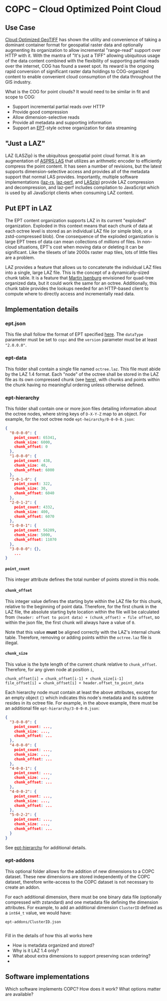 # COPC – Cloud Optimized Point Cloud

## Use Case

[Cloud Optimized GeoTIFF](https://www.cogeo.org/) has shown the utility and convenience 
of taking a dominant container format for geospatial raster data and optionally 
augmenting its organization to allow incremental "range-read" support over HTTP with it. 
With the mantra of "It's just a TIFF" allowing ubiquitous usage of the data content 
combined with the flexibility of supporting partial reads over the internet, COG has 
found a sweet spot. Its reward is the ongoing rapid conversion of significant raster data 
holdings to COG-organized content to enable convenient cloud consumption of the data 
throughout the GIS industry.

What is the COG for point clouds? It would need to be similar in fit and scope to 
COG:

* Support incremental partial reads over HTTP
* Provide good compression
* Allow dimension-selective reads
* Provide all metadata and supporting information
* Support an [EPT](https://entwine.io/entwine-point-tile.html)-style octree organization for 
  data streaming

## "Just a LAZ"

LAZ (LASZip) is the ubiquitous geospatial point cloud format. It is an augmentation of 
[ASPRS LAS](https://github.com/ASPRSorg/LAS) that utilizes an arithmetic encoder to efficiently 
compress the point content. It has seen a number of revisions, but the latest supports 
dimension-selective access and provides all of the metadata support that normal LAS provides.
Importantly, multiple software implementations ([laz-rs](https://github.com/laz-rs/laz-rs), [laz-perf](https://github.com/hobu/laz-perf), and [LASzip](https://github.com/laszip/laszip)) provide LAZ 
compression and decompression, and laz-perf includes compilation to JavaScript which is 
used by all JavaScript clients when consuming LAZ content. 

## Put EPT in LAZ

The EPT content organization supports LAZ in its current "exploded" organization. Exploded 
in this context means that each chunk of data at each octree level is stored as an individual 
LAZ file (or simple blob, or a zstd-compressed blob). One consequence of the exploded organization 
is large EPT trees of data can mean collections of *millions* of files. In non-cloud situations, 
EPT's cost when moving data or deleting it can be significant. Like the tilesets of late 2000s raster 
map tiles, lots of little files are a problem.

LAZ provides a feature that allows us to concatenate the individual LAZ files
into a single, large LAZ file. This is the concept of a dynamically-sized chunk
table. It is a feature that [Martin Isenburg](https://twitter.com/rapidlasso)
envisioned for quad-tree organized data, but it could work the same for an
octree. Additionally, this chunk table provides the lookups needed for an
HTTP-based client to compute where to directly access and incrementally read
data. 

## Implementation details

### ept.json

This file shall follow the format of EPT specified [here](https://entwine.io/entwine-point-tile.html#ept-json). The `dataType` parameter must be set to `copc` and the `version` parameter must be at least `"2.0.0.0"`.

### ept-data

This folder shall contain a single file named `octree.laz`. This file must abide by the LAZ 1.4 format. Each "node" of the octree shall be stored in the LAZ file as its own compressed chunk (see [here](https://www.cs.unc.edu/~isenburg/lastools/download/laszip.pdf)), with chunks and points within the chunk having no meaningful ordering unless otherwise defined.

### ept-hierarchy

This folder shall contain one or more json files detailing information about the octree nodes, where string keys of `D-X-Y-Z` map to an object. For example, for the root octree node `ept-heirarchy/0-0-0-0.json`:

```json
{
  "0-0-0-0": {
    point_count: 65341,
    chunk_size: 6000,
    chunk_offset: 0
  },
  "1-0-0-0": {
    point_count: 438,
    chunk_size: 40,
    chunk_offset: 6000
  },
  "2-0-1-0": {
    point_count: 322,
    chunk_size: 30,
    chunk_offset: 6040
  },
  "2-0-1-2": {
    point_count: 4332,
    chunk_size: 400,
    chunk_offset: 6070
  },
  "1-0-0-1": {
    point_count: 56209,
    chunk_size: 5000,
    chunk_offset: 11070
  },
  "3-0-0-0": {},
    ...
}
```

#### `point_count`

This integer attribute defines the total number of points stored in this node.

#### `chunk_offset`

This integer value defines the starting byte within the LAZ file for this chunk, relative to the beginning of point data. Therefore, for the first chunk in the LAZ file, the absolute starting byte location within the file will be calculated from `(header: offset to point data) + (chunk_offset) = file offset`, so within the json file, the first chunk will always have a value of `0`.

Note that this value **must** be aligned correctly with the LAZ's internal chunk table. Therefore, removing or adding points within the `octree.laz` file is illegal.

#### `chunk_size`

This value is the byte length of the current chunk relative to `chunk_offset`. Therefore, for any given node at position `i`, 

```
chunk_offset[i] = chunk_offset[i-1] + chunk_size[i-1]
file_offset[i] = chunk_offset[i] + header.offset_to_point_data
```

Each hierarchy node must contain at least the above attributes, except for an empty object `{}` which indicates this node's metadata and its subtree resides in its octree file. For example, in the above example, there must be an additional file `ept-hierarchy/3-0-0-0.json`:

```json
{
  "3-0-0-0": {
    point_count: ...,
    chunk_size: ...,
    chunk_offset: ...
  },
  "4-0-0-0": {
    point_count: ...,
    chunk_size: ...,
    chunk_offset: ...
  },
  "4-0-0-1": {
    point_count: ...,
    chunk_size: ...,
    chunk_offset: ...
  },
  "4-0-0-2": {
    point_count: ...,
    chunk_size: ...,
    chunk_offset: ...
  },
  "5-0-2-2": {
    point_count: ...,
    chunk_size: ...,
    chunk_offset: ...
  }
}
```

See [ept-hierarchy](https://entwine.io/entwine-point-tile.html#ept-hierarchy) for additional details.

### ept-addons

This optional folder allows for the addition of new dimensions to a COPC dataset. These new dimensions are stored independently of the COPC dataset, therefore write-access to the COPC dataset is not necessary to create an addon.

For each additional dimension, there must be one binary data file (optionally compressed with zstandard) and one metadata file defining the dimension attributes. For example, to add an additional dimension `ClusterID` defined as a `int64_t` value, we would have:

`ept-addons/ClusterID.json`
```json

```


Fill in the details of how this all works here

* How is metadata organized and stored?
* Why is it LAZ 1.4 only?
* What about extra dimensions to support preserving scan ordering?
* 

## Software implementations

Which software implements COPC? 
How does it work? 
What options matter are available? 

